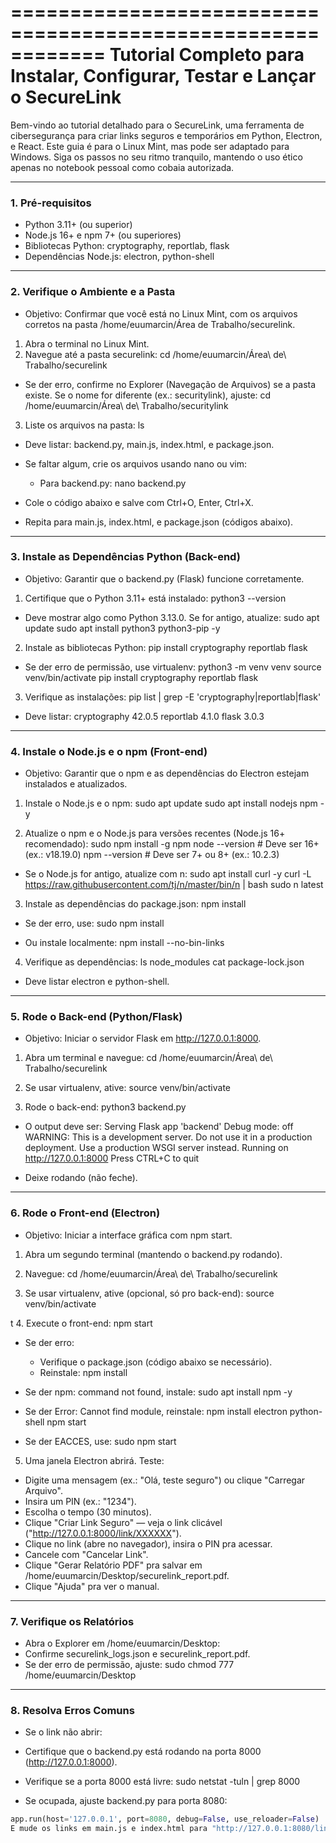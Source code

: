 ============================================================
Tutorial Completo para Instalar, Configurar, Testar e Lançar o SecureLink
============================================================

Bem-vindo ao tutorial detalhado para o SecureLink, uma ferramenta de cibersegurança para criar links seguros e temporários em Python, Electron, e React. Este guia é para o Linux Mint, mas pode ser adaptado para Windows. Siga os passos no seu ritmo tranquilo, mantendo o uso ético apenas no notebook pessoal como cobaia autorizada.

---

### 1. Pré-requisitos
- Python 3.11+ (ou superior)
- Node.js 16+ e npm 7+ (ou superiores)
- Bibliotecas Python: cryptography, reportlab, flask
- Dependências Node.js: electron, python-shell

---

### 2. Verifique o Ambiente e a Pasta
- Objetivo: Confirmar que você está no Linux Mint, com os arquivos corretos na pasta /home/euumarcin/Área de Trabalho/securelink.

1. Abra o terminal no Linux Mint.
2. Navegue até a pasta securelink:
cd /home/euumarcin/Área\ de\ Trabalho/securelink


- Se der erro, confirme no Explorer (Navegação de Arquivos) se a pasta existe. Se o nome for diferente (ex.: securitylink), ajuste:
cd /home/euumarcin/Área\ de\ Trabalho/securitylink

3. Liste os arquivos na pasta:
ls


- Deve listar: backend.py, main.js, index.html, e package.json.
- Se faltar algum, crie os arquivos usando nano ou vim:
  - Para backend.py:
nano backend.py

- Cole o código abaixo e salve com Ctrl+O, Enter, Ctrl+X.
- Repita para main.js, index.html, e package.json (códigos abaixo).

---

### 3. Instale as Dependências Python (Back-end)
- Objetivo: Garantir que o backend.py (Flask) funcione corretamente.

1. Certifique que o Python 3.11+ está instalado:
python3 --version


- Deve mostrar algo como Python 3.13.0. Se for antigo, atualize:
sudo apt update
sudo apt install python3 python3-pip -y


2. Instale as bibliotecas Python:
pip install cryptography reportlab flask


- Se der erro de permissão, use virtualenv:
python3 -m venv venv
source venv/bin/activate
pip install cryptography reportlab flask



3. Verifique as instalações:
pip list | grep -E 'cryptography|reportlab|flask'


- Deve listar:
cryptography   42.0.5
reportlab      4.1.0
flask          3.0.3


---

### 4. Instale o Node.js e o npm (Front-end)
- Objetivo: Garantir que o npm e as dependências do Electron estejam instalados e atualizados.

1. Instale o Node.js e o npm:
sudo apt update
sudo apt install nodejs npm -y


2. Atualize o npm e o Node.js para versões recentes (Node.js 16+ recomendado):
sudo npm install -g npm
node --version  # Deve ser 16+ (ex.: v18.19.0)
npm --version   # Deve ser 7+ ou 8+ (ex.: 10.2.3)


- Se o Node.js for antigo, atualize com n:
sudo apt install curl -y
curl -L https://raw.githubusercontent.com/tj/n/master/bin/n | bash
sudo n latest



3. Instale as dependências do package.json:
npm install


- Se der erro, use:
sudo npm install


- Ou instale localmente:
npm install --no-bin-links


4. Verifique as dependências:
ls node_modules
cat package-lock.json

- Deve listar electron e python-shell.

---

### 5. Rode o Back-end (Python/Flask)
- Objetivo: Iniciar o servidor Flask em http://127.0.0.1:8000.

1. Abra um terminal e navegue:
cd /home/euumarcin/Área\ de\ Trabalho/securelink


2. Se usar virtualenv, ative:
source venv/bin/activate



3. Rode o back-end:
python3 backend.py


- O output deve ser:
Serving Flask app 'backend'
Debug mode: off WARNING: This is a development server. Do not use it in a production deployment. Use a production WSGI server instead.
Running on http://127.0.0.1:8000 Press CTRL+C to quit

- Deixe rodando (não feche).

---

### 6. Rode o Front-end (Electron)
- Objetivo: Iniciar a interface gráfica com npm start.

1. Abra um segundo terminal (mantendo o backend.py rodando).
2. Navegue:
cd /home/euumarcin/Área\ de\ Trabalho/securelink


3. Se usar virtualenv, ative (opcional, só pro back-end):
source venv/bin/activate

t
4. Execute o front-end:
npm start


- Se der erro:
  - Verifique o package.json (código abaixo se necessário).
  - Reinstale:
npm install


- Se der npm: command not found, instale:
sudo apt install npm -y


- Se der Error: Cannot find module, reinstale:
npm install electron python-shell
npm start


- Se der EACCES, use:
sudo npm start



5. Uma janela Electron abrirá. Teste:
- Digite uma mensagem (ex.: "Olá, teste seguro") ou clique "Carregar Arquivo".
- Insira um PIN (ex.: "1234").
- Escolha o tempo (30 minutos).
- Clique "Criar Link Seguro" — veja o link clicável ("http://127.0.0.1:8000/link/XXXXXX").
- Clique no link (abre no navegador), insira o PIN pra acessar.
- Cancele com "Cancelar Link".
- Clique "Gerar Relatório PDF" pra salvar em /home/euumarcin/Desktop/securelink_report.pdf.
- Clique "Ajuda" pra ver o manual.

---

### 7. Verifique os Relatórios
- Abra o Explorer em /home/euumarcin/Desktop:
- Confirme securelink_logs.json e securelink_report.pdf.
- Se der erro de permissão, ajuste:
sudo chmod 777 /home/euumarcin/Desktop


---

### 8. Resolva Erros Comuns
- Se o link não abrir:
- Certifique que o backend.py está rodando na porta 8000 (http://127.0.0.1:8000).
- Verifique se a porta 8000 está livre:
sudo netstat -tuln | grep 8000


- Se ocupada, ajuste backend.py para porta 8080:
```python
app.run(host='127.0.0.1', port=8080, debug=False, use_reloader=False)
E mude os links em main.js e index.html para "http://127.0.0.1:8080/link/XXXXXX".

